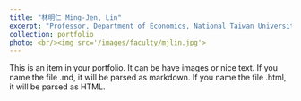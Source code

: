```yaml
---
title: "林明仁 Ming-Jen, Lin"
excerpt: "Professor, Department of Economics, National Taiwan University <br/><img src='/images/faculty/mjlin.jpg'>"
collection: portfolio
photo: <br/><img src='/images/faculty/mjlin.jpg'>
---
```


This is an item in your portfolio. It can be have images or nice text. If you name the file .md, it will be parsed as markdown. If you name the file .html, it will be parsed as HTML. 
